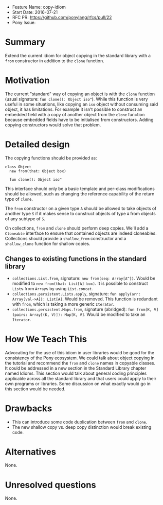 - Feature Name: copy-idiom
- Start Date: 2016-07-21
- RFC PR: https://github.com/ponylang/rfcs/pull/22
- Pony Issue:

# Summary

Extend the current idiom for object copying in the standard library with a `from` constructor in addition to the `clone` function.

# Motivation

The current "standard" way of copying an object is with the `clone` function (usual signature: `fun clone(): Object iso^`). While this function is very useful in some situations, like copying an `iso` object without consuming said object, it has limitations. For example it isn't possible to construct an embedded field with a copy of another object from the `clone` function because embedded fields have to be initialised from constructors. Adding copying constructors would solve that problem.

# Detailed design

The copying functions should be provided as:

```
class Object
  new from(that: Object box)

  fun clone(): Object iso^
```

This interface should only be a basic template and per-class modifications should be allowed, such as changing the reference capability of the return type of `clone`.

The `from` constructor on a given type `A` should be allowed to take objects of another type `S` if it makes sense to construct objects of type `A` from objects of any subtype of `S`.

On collections, `from` and `clone` should perform deep copies. We'll add a `Cloneable` interface to ensure that contained objects are indeed cloneables. Collections should provide a `shallow_from` constructor and a `shallow_clone` function for shallow copies.

## Changes to existing functions in the standard library

- `collections.List.from`, signature: `new from(seq: Array[A^])`. Would be modified to `new from(that: List[A] box)`. It is possible to construct `List`s from `Array`s by using `List.concat`.
- `collections.persistent.Lists.apply`, signature: `fun apply(arr: Array[val->A]): List[A]`. Would be removed. This function is redundant with `from`, which is taking a more generic `Iterator`.
- `collections.persistent.Maps.from`, signature (abridged): `fun from[K, V](pairs: Array[(K, V)]): Map[K, V]`. Would be modified to take an `Iterator`.

# How We Teach This

Advocating for the use of this idiom in user libraries would be good for the consistency of the Pony ecosystem. We could talk about object copying in the tutorial and recommend the `from` and `clone` names in copyable classes. It could be addressed in a new section in the Standard Library chapter named Idioms. This section would talk about general coding principles applicable across all the standard library and that users could apply to their own programs or libraries. Some discussion on what exactly would go in this section would be needed.

# Drawbacks

- This can introduce some code duplication between `from` and `clone`.
- The new shallow copy vs. deep copy distinction would break existing code.

# Alternatives

None.

# Unresolved questions

None.
